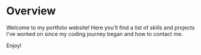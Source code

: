 # Overview

Welcome to my portfolio website! Here you'll find a list of skills and projects I've worked on since my coding journey began and how to contact me.


Enjoy!
